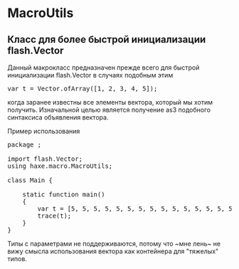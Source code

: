 MacroUtils
==========

Класс для более быстрой инициализации flash.Vector
----------
Данный макрокласс предназначен прежде всего для быстрой инициализации flash.Vector в случаях подобным этим
<pre>
var t = Vector.ofArray([1, 2, 3, 4, 5]);
</pre>
когда заранее известны все элементы вектора, который мы хотим получить.
Изначальной целью является получение as3 подобного синтаксиса объявления вектора.

Пример использования
<pre>
package ;

import flash.Vector;
using haxe.macro.MacroUtils;
	
class Main {
		
	static function main() 
	{
		var t = [5, 5, 5, 5, 5, 5, 5, 5, 5, 5, 5, 5, 5, 5, 5, 5].toVector();
		trace(t);
	}
}
</pre>

Типы с параметрами не поддерживаются, потому что ~мне лень~ не вижу смысла использования вектора как контейнера для "тяжелых" типов.